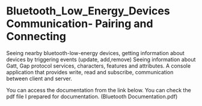 # Bluetooth_Low_Energy_Devices Communication- Pairing and Connecting
Seeing nearby bluetooth-low-energy devices, getting information about devices by triggering events (update, add,remove) Seeing information about Gatt, Gap protocol services, characters, features and attributes. A console application that provides write, read and subscribe, communication between client and server.

You can access the documentation from the link below.
You can check the pdf file I prepared for documentation. (Bluetooth Documentation.pdf)
